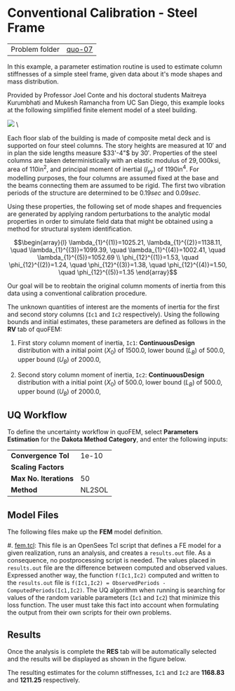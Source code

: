 

# Conventional Calibration - Steel Frame

|  |  |
|---|---|
| Problem folder | [quo-07](https://github.com/claudioperez/SimCenterDocumentation/tree/examples/docs/common/user_manual/examples/desktop/quoFEM/src/quo-07) |

In this example, a parameter estimation routine is used to estimate column stiffnesses of a simple steel frame, given data about it's mode shapes and mass distribution.

Provided by Professor Joel Conte and his doctoral students Maitreya Kurumbhati and Mukesh Ramancha from UC San Diego, this example looks at the following simplified finite element model of a steel building.

![](frame/frameFE.png) \

Each floor slab of the building is made of composite metal deck and is supported on four steel columns. The story heights are measured at $10'$ and in plan the side lengths measure $33'-4"$ by $30'$. Properties of the steel columns are taken deterministically  with an elastic modulus of $29,000 \mathrm{ksi}$, area of $110 \mathrm{in}^2$, and principal moment of inertial ($I_{yy}$) of $1190 \mathrm{ in}^4$. For modelling purposes, the four columns are assumed fixed at the base and the beams connecting them are assumed to be rigid. The first two vibration periods of the structure are determined to be $0.19 sec$ and $0.09 sec$. 

Using these properties, the following set of mode shapes and frequencies are generated by applying random perturbations to the analytic modal properties in order to simulate field data that might be obtained using a method for structural system identification. 

$$\begin{array}{l}
\lambda_{1}^{(1)}=1025.21, \lambda_{1}^{(2)}=1138.11, \quad \lambda_{1}^{(3)}=1099.39, \quad \lambda_{1}^{(4)}=1002.41, \quad \lambda_{1}^{(5)}=1052.69 \\
\phi_{12}^{(1)}=1.53, \quad \phi_{12}^{(2)}=1.24, \quad \phi_{12}^{(3)}=1.38, \quad \phi_{12}^{(4)}=1.50, \quad \phi_{12}^{(5)}=1.35
\end{array}$$

Our goal will be to reobtain the original column moments of inertia from this data using a conventional calibration procedure.



The unknown quantities of interest are the moments of inertia for the first and second story columns (`Ic1` and `Ic2` respectively). Using the following bounds and initial estimates, these parameters are defined as follows in the **RV** tab of quoFEM:




1. First story column moment of inertia, `Ic1`: **ContinuousDesign** distribution with a  initial point $(X_0)$ of $1500.0$,  lower bound $(L_B)$ of $500.0$,  upper bound $(U_B)$ of $2000.0$, 

1. Second story column moment of inertia, `Ic2`: **ContinuousDesign** distribution with a  initial point $(X_0)$ of $500.0$,  lower bound $(L_B)$ of $500.0$,  upper bound $(U_B)$ of $2000.0$, 




## UQ Workflow


To define the uncertainty workflow in quoFEM, select **Parameters Estimation** for the **Dakota Method Category**, and enter the following inputs:



|   |   |
|---|---|
| **Convergence Tol** | 1e-10 |
| **Scaling Factors** |  |
| **Max No. Iterations** | 50 |
| **Method** | NL2SOL |



## Model Files


The following files make up the **FEM** model definition.


#. [fem.tcl](https://raw.githubusercontent.com/claudioperez/SimCenterExamples/master/static/frame/fem.tcl): This file is an OpenSees Tcl script that defines a FE model for a given realization, runs an analysis, and creates a `results.out` file. As a consequence, no postprocessing script is needed. The values placed in `results.out` file are the difference between computed and observed values. Expressed another way, the function `f(Ic1,Ic2)` computed and written to the `results.out` file is `f(Ic1,Ic2) = ObservedPeriods - ComputedPeriods(Ic1,Ic2)`. The UQ algorithm when running is searching for values of the random variable parameters (`Ic1` and `Ic2`) that minimize this loss function. The user must take this fact into account when formulating the output from their own scripts for their own problems.



<!-- <div class="admonition warning">Do not place the files in your root, downloads, or desktop folder as when the application runs it will copy the contents on the directories and subdirectories containing these files multiple times. If you are like us, your root, Downloads or Documents folders contains and awful lot of files and when the backend workflow runs you will slowly find you will run out of disk space!</div> -->

## Results

Once the analysis is complete the **RES** tab will be automatically selected and the results will be displayed as shown in the figure below. 

The resulting estimates for the column stiffnesses, `Ic1` and `Ic2` are **1168.83** and **1211.25** respectively.
